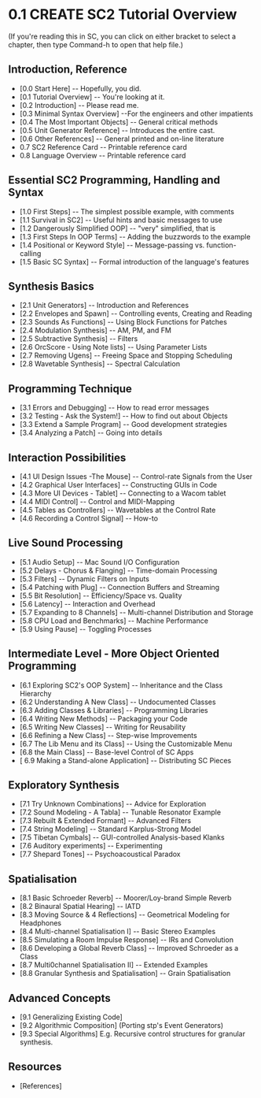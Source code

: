 # 0.1 CREATE SC2 Tutorial Overview

(If you're reading this in SC, you can click on either bracket to select a chapter, then type Command-h to open that help file.)

## Introduction, Reference

- [0.0 Start Here] -- Hopefully, you did.
- [0.1 Tutorial Overview] -- You're looking at it.
- [0.2 Introduction] -- Please read me.
- [0.3 Minimal Syntax Overview] --For the engineers and other impatients
- [0.4 The Most Important Objects] -- General critical methods
- [0.5 Unit Generator Reference] -- Introduces the entire cast.
- [0.6 Other References] -- General printed and on-line literature
- 0.7 SC2 Reference Card -- Printable reference card
- 0.8 Language Overview -- Printable reference card

## Essential SC2 Programming, Handling and Syntax

- [1.0 First Steps]  -- The simplest possible example, with comments
- [1.1 Survival in SC2] -- Useful hints and basic messages to use
- [1.2 Dangerously Simplified OOP] -- "very" simplified, that is
- [1.3 First Steps In OOP Terms] -- Adding the buzzwords to the example
- [1.4 Positional or Keyword Style] -- Message-passing vs. function-calling
- [1.5 Basic SC Syntax]  -- Formal introduction of the language's features

## Synthesis Basics

- [2.1 Unit Generators] -- Introduction and References
- [2.2 Envelopes and Spawn] -- Controlling events, Creating and Reading
- [2.3 Sounds As Functions] -- Using Block Functions for Patches
- [2.4 Modulation Synthesis] -- AM, PM, and FM
- [2.5 Subtractive Synthesis] -- Filters
- [2.6 OrcScore - Using Note lists] -- Using Parameter Lists
- [2.7 Removing Ugens] -- Freeing Space and Stopping Scheduling
- [2.8 Wavetable Synthesis] -- Spectral Calculation

## Programming Technique

- [3.1 Errors and Debugging] -- How to read error messages
- [3.2 Testing - Ask the System!] -- How to find out about Objects
- [3.3 Extend a Sample Program] -- Good development strategies
- [3.4 Analyzing a Patch] -- Going into details

## Interaction Possibilities

- [4.1 UI Design Issues -The Mouse] -- Control-rate Signals from the User
- [4.2 Graphical User Interfaces] -- Constructing GUIs in Code
- [4.3 More UI Devices - Tablet] -- Connecting to a Wacom tablet
- [4.4 MIDI Control] -- Control and MIDI-Mapping
- [4.5 Tables as Controllers] -- Wavetables at the Control Rate
- [4.6 Recording a Control Signal] -- How-to

## Live Sound Processing

- [5.1 Audio Setup] -- Mac Sound I/O Configuration
- [5.2 Delays - Chorus & Flanging] -- Time-domain Processing
- [5.3 Filters] -- Dynamic Filters on Inputs
- [5.4 Patching with Plug] -- Connection Buffers and Streaming
- [5.5 Bit Resolution] -- Efficiency/Space vs. Quality
- [5.6 Latency] -- Interaction and Overhead
- [5.7 Expanding to 8 Channels] -- Multi-channel Distribution and Storage
- [5.8 CPU Load and Benchmarks] -- Machine Performance
- [5.9 Using Pause] -- Toggling Processes

## Intermediate Level - More Object Oriented Programming

- [6.1 Exploring SC2's OOP System] -- Inheritance and the Class Hierarchy
- [6.2 Understanding A New Class] -- Undocumented Classes
- [6.3 Adding Classes & Libraries] -- Programming Libraries
- [6.4 Writing New Methods] -- Packaging your Code
- [6.5 Writing New Classes] -- Writing for Reusability
- [6.6 Refining a New Class] -- Step-wise Improvements
- [6.7 The Lib Menu and its Class] -- Using the Customizable Menu
- [6.8 the Main Class] -- Base-level Control of SC Apps
- [ 6.9 Making a Stand-alone Application] -- Distributing SC Pieces

## Exploratory Synthesis

- [7.1 Try Unknown Combinations] -- Advice for Exploration
- [7.2 Sound Modeling - A Tabla] -- Tunable Resonator Example
- [7.3 Rebuilt & Extended Formant] -- Advanced Filters
- [7.4 String Modeling] -- Standard Karplus-Strong Model
- [7.5 Tibetan Cymbals] -- GUI-controlled Analysis-based Klanks
- [7.6 Auditory experiments] -- Experimenting
- [7.7 Shepard Tones] -- Psychoacoustical Paradox

## Spatialisation

- [8.1 Basic Schroeder Reverb] -- Moorer/Loy-brand Simple Reverb
- [8.2 Binaural Spatial Hearing] -- IATD
- [8.3 Moving Source & 4 Reflections] -- Geometrical Modeling for Headphones
- [8.4 Multi-channel Spatialisation I] -- Basic Stereo Examples
- [8.5 Simulating a Room Impulse Response] -- IRs and Convolution
- [8.6 Developing a Global Reverb Class] -- Improved Schroeder as a Class
- [8.7 Multi0channel Spatialisation II] -- Extended Examples
- [8.8 Granular Synthesis and Spatialisation] -- Grain Spatialisation

## Advanced Concepts

- [9.1 Generalizing Existing Code]
- [9.2 Algorithmic Composition]		(Porting stp's Event Generators)
- [9.3 Special Algorithms]				E.g. Recursive control structures for granular synthesis.

## Resources

- [References]
